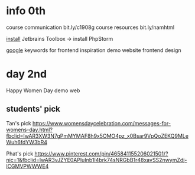# info 0th
course communication bit.ly/c1908g
course resources bit.ly/namhtml

[install](https://www.jetbrains.com/toolbox-app/) Jetbrains Toolbox -> install PhpStorm
 
[google](http://bit.ly/2VLMFOr) keywords for frontend inspiration
demo website frontend design

# day 2nd
Happy Women Day demo web


## students' pick

Tan's pick
https://www.womensdaycelebration.com/messages-for-womens-day.html?fbclid=IwAR3XW3N7gPmMYMAF8h9x5OMO4pz_x0Bsar9VpQoZEKQ9MLeWuh6fdYW3bR4

Phat's pick
https://www.pinterest.com/pin/465841155206021501/?nic=1&fbclid=IwAR3vJZYE0APluInb1I4brk74sNRGbB1r48xavSS2nwymZdj-lCGMVPWWWE4
